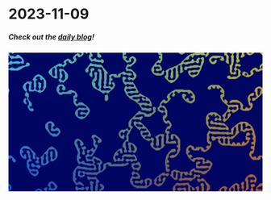# 2023-11-09

##### Check out the [daily blog](https://notes.herson.xyz/Documents/Notes/01+Journal/2023/11/2023-11-09)!
![](/assets/Mold-like%20structure.png)